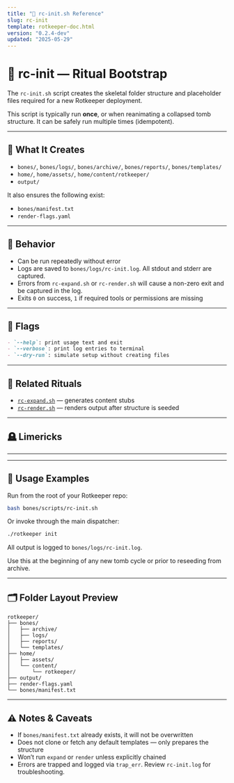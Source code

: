 ```yaml
---
title: "🧱 rc-init.sh Reference"
slug: rc-init
template: rotkeeper-doc.html
version: "0.2.4-dev"
updated: "2025-05-29"
---
```


# 🧱 rc-init — Ritual Bootstrap

The `rc-init.sh` script creates the skeletal folder structure and placeholder files required for a new Rotkeeper deployment.

This script is typically run **once**, or when reanimating a collapsed tomb structure. It can be safely run multiple times (idempotent).

---

## 📁 What It Creates

- `bones/`, `bones/logs/`, `bones/archive/`, `bones/reports/`, `bones/templates/`
- `home/`, `home/assets/`, `home/content/rotkeeper/`
- `output/`

It also ensures the following exist:
- `bones/manifest.txt`
- `render-flags.yaml`

---

## 🔁 Behavior

- Can be run repeatedly without error
- Logs are saved to `bones/logs/rc-init.log`. All stdout and stderr are captured.
- Errors from `rc-expand.sh` or `rc-render.sh` will cause a non-zero exit and be captured in the log.
- Exits `0` on success, `1` if required tools or permissions are missing

---

## 🏁 Flags

```markdown
- `--help`: print usage text and exit
- `--verbose`: print log entries to terminal
- `--dry-run`: simulate setup without creating files
```

---

## 🔗 Related Rituals

- [`rc-expand.sh`](rc-expand.md) — generates content stubs
- [`rc-render.sh`](rc-render.md) — renders output after structure is seeded

---

## 🪦 Limericks

<!-- 🎴 Limerick 1:
A tomb with no bones is just lore,
So `init` lays the ground on the floor.
With each mkdir trace,
It prepares the ghost's place,
And beckons what scripts come before.
-->

<!-- 🎴 Limerick 2:
When the skeleton screeched for a scheme,
rc-init emerged like a dream.
It carved out each path,
From home to the math,
And ensured your rot cycle’s theme.
-->


---


---

## 🧪 Usage Examples

Run from the root of your Rotkeeper repo:

```bash
bash bones/scripts/rc-init.sh
```

Or invoke through the main dispatcher:

```bash
./rotkeeper init
```

All output is logged to `bones/logs/rc-init.log`.

Use this at the beginning of any new tomb cycle or prior to reseeding from archive.

---

## 🗂️ Folder Layout Preview

```plaintext
rotkeeper/
├── bones/
│   ├── archive/
│   ├── logs/
│   ├── reports/
│   └── templates/
├── home/
│   ├── assets/
│   └── content/
│       └── rotkeeper/
├── output/
├── render-flags.yaml
└── bones/manifest.txt
```

---

## ⚠️ Notes & Caveats

- If `bones/manifest.txt` already exists, it will not be overwritten
- Does not clone or fetch any default templates — only prepares the structure
- Won’t run `expand` or `render` unless explicitly chained
- Errors are trapped and logged via `trap_err`. Review `rc-init.log` for troubleshooting.

<!-- Sora Prompt: "A ceremonial shovel labeled 'rc-init.sh' digging the first directory into a haunted filescape; skeletons holding folder trees, sigils glowing faintly on markdown pages." -->
